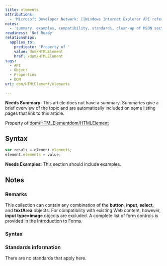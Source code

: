 ```yaml
---
title: elements
attributions:
  - 'Microsoft Developer Network: [[Windows Internet Explorer API reference](http://msdn.microsoft.com/en-us/library/ie/hh828809%28v=vs.85%29.aspx) Article]'
notes:
  - 'summary, examples, compatibility, standards, clean-up of MSDN sections'
readiness: 'Not Ready'
relationships:
  applies_to:
    predicate: 'Property of '
    value: dom/HTMLElement
    href: /dom/HTMLElement
tags:
  - API
  - Object
  - Properties
  - DOM
uri: dom/HTMLElement/elements

---
```

**Needs Summary**: This article does not have a summary. Summaries give a brief overview of the topic and are automatically included on some listing pages that link to this article.

Property of [dom/HTMLElement](/dom/HTMLElement)[dom/HTMLElement](/dom/HTMLElement)

## Syntax

``` js
var result = element.elements;
element.elements = value;
```

**Needs Examples**: This section should include examples.

## Notes

### Remarks

This collection can contain any combination of the **button**, **input**, **select**, and **textArea** objects. For compatibility with existing Web content, however, **input type=image** objects are excluded. A complete list of form controls is provided in the Introduction to Forms.

### Syntax

### Standards information

There are no standards that apply here.
